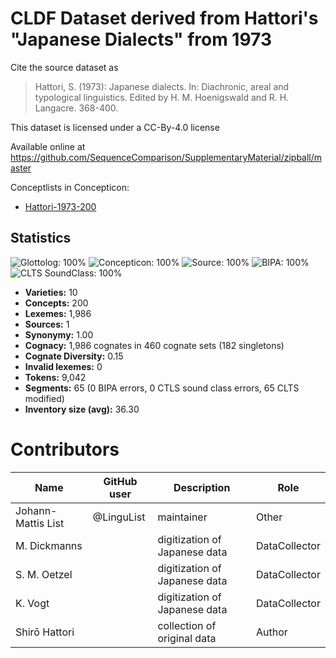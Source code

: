 # CLDF Dataset derived from Hattori's "Japanese Dialects" from 1973

Cite the source dataset as

> Hattori, S. (1973): Japanese dialects. In: Diachronic, areal and typological linguistics. Edited by H. M. Hoenigswald and R. H. Langacre. 368-400.

This dataset is licensed under a CC-By-4.0 license

Available online at https://github.com/SequenceComparison/SupplementaryMaterial/zipball/master


Conceptlists in Concepticon:
- [Hattori-1973-200](https://concepticon.clld.org/contributions/Hattori-1973-200)
## Statistics


![Glottolog: 100%](https://img.shields.io/badge/Glottolog-100%25-brightgreen.svg "Glottolog: 100%")
![Concepticon: 100%](https://img.shields.io/badge/Concepticon-100%25-brightgreen.svg "Concepticon: 100%")
![Source: 100%](https://img.shields.io/badge/Source-100%25-brightgreen.svg "Source: 100%")
![BIPA: 100%](https://img.shields.io/badge/BIPA-100%25-brightgreen.svg "BIPA: 100%")
![CLTS SoundClass: 100%](https://img.shields.io/badge/CLTS%20SoundClass-100%25-brightgreen.svg "CLTS SoundClass: 100%")

- **Varieties:** 10
- **Concepts:** 200
- **Lexemes:** 1,986
- **Sources:** 1
- **Synonymy:** 1.00
- **Cognacy:** 1,986 cognates in 460 cognate sets (182 singletons)
- **Cognate Diversity:** 0.15
- **Invalid lexemes:** 0
- **Tokens:** 9,042
- **Segments:** 65 (0 BIPA errors, 0 CTLS sound class errors, 65 CLTS modified)
- **Inventory size (avg):** 36.30

# Contributors

Name | GitHub user | Description | Role
--- | --- | --- | ---
Johann-Mattis List | @LinguList | maintainer | Other
M. Dickmanns | | digitization of Japanese data | DataCollector
S. M. Oetzel | | digitization of Japanese data | DataCollector 
K. Vogt | | digitization of Japanese data | DataCollector  
Shirō Hattori | | collection of original data | Author


